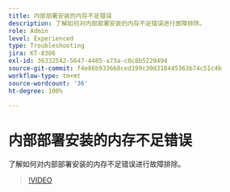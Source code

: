 ```yaml
---
title: 内部部署安装的内存不足错误
description: 了解如何对内部部署安装的内存不足错误进行故障排除。
role: Admin
level: Experienced
type: Troubleshooting
jira: KT-8386
exl-id: 36332542-5647-4485-a73a-c0c8b5229494
source-git-commit: f4e86b933660ced199c30d318445363b74c51c4b
workflow-type: tm+mt
source-wordcount: '36'
ht-degree: 100%

---
```


# 内部部署安装的内存不足错误

了解如何对内部部署安装的内存不足错误进行故障排除。

>[!VIDEO](https://video.tv.adobe.com/v/335891?quality=12&learn=on)
